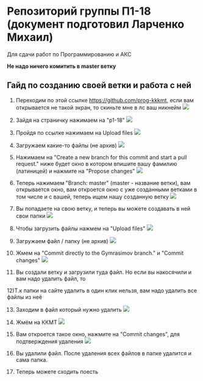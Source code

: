 # Репозиторий группы П1-18 (документ подготовил Ларченко Михаил)
Для сдачи работ по Программированию и АКС

**Не надо ничего комитить в master ветку**

## Гайд по созданию своей ветки и работа с ней

1) Переходим по этой ссылке https://github.com/prog-kkkmt, если вам открывается не такой экран, то скиньте мне в лс ваш никнейм
[![](https://sun9-62.userapi.com/c857520/v857520878/1df793/5zX-k1asI5w.jpg)](https://sun9-62.userapi.com/c857520/v857520878/1df793/5zX-k1asI5w.jpg)

2) Зайдя на страничку нажимаем на "p1-18"
[![](https://sun9-19.userapi.com/c857520/v857520878/1df79d/rLR6aVoVLXs.jpg)](https://sun9-19.userapi.com/c857520/v857520878/1df79d/rLR6aVoVLXs.jpg)

3) Пройдя по ссылке нажимаем на Upload files
[![](https://sun9-34.userapi.com/c857520/v857520878/1df7a7/QmeAXuUnOXA.jpg)](https://sun9-34.userapi.com/c857520/v857520878/1df7a7/QmeAXuUnOXA.jpg)

4) Загружаем какие-то файлы (не архив)
[![](https://sun9-34.userapi.com/c857520/v857520878/1df7cf/H8rFj5RAo5w.jpg)](https://sun9-34.userapi.com/c857520/v857520878/1df7cf/H8rFj5RAo5w.jpg)

5) Нажимаем на "Create a new branch for this commit and start a pull request." ниже будет окно в котором впишите вашу фамилию (латиницей) и нажмите на "Propose changes"
[![](https://sun9-57.userapi.com/c857520/v857520878/1df7d9/ubXZSUu-vsw.jpg)](https://sun9-57.userapi.com/c857520/v857520878/1df7d9/ubXZSUu-vsw.jpg)

6) Теперь нажимаем "Branch: master" (master - название ветки), вам открывается окно, вам откроется окно с уже созданными ветками в том числе и с вашей, теперь ищем нашу созданную ветку
[![](https://sun9-42.userapi.com/c857520/v857520878/1df7eb/3BnKoR8oZTs.jpg)](https://sun9-42.userapi.com/c857520/v857520878/1df7eb/3BnKoR8oZTs.jpg)

7) Вы попадаете на свою ветку, и теперь вы можете создавать в ней свои папки
[![](https://sun9-44.userapi.com/c857520/v857520878/1df823/H2gY4tdTFfE.jpg)](https://sun9-44.userapi.com/c857520/v857520878/1df823/H2gY4tdTFfE.jpg)

8) Чтобы загрузить файлы нажмем на "Upload files"
[![](https://sun9-36.userapi.com/c857520/v857520878/1df836/DJ6neVr0Iak.jpg)](https://sun9-36.userapi.com/c857520/v857520878/1df836/DJ6neVr0Iak.jpg)

9) Загружаем файл / папку (не архив)
[![](https://sun9-16.userapi.com/c857520/v857520878/1df847/0UKmHQZiMsA.jpg)](https://sun9-16.userapi.com/c857520/v857520878/1df847/0UKmHQZiMsA.jpg)

10) Жмем на "Commit directly to the Gymrasimov branch." и "Commit changes"
[![](https://sun1-29.userapi.com/c857520/v857520878/1df85a/xnV1VYS21-k.jpg)](https://sun1-29.userapi.com/c857520/v857520878/1df85a/xnV1VYS21-k.jpg)

11) Вы создали ветку и загрузили туда файл. Но если вы накосячили и вам надо удалить файл, то


12)Т.к папки на сайте удалить в один клик нельзя, вам надо удалить все файлы из неё

13) Заходим в файл который нужно удалить
[![](https://sun9-26.userapi.com/c857520/v857520878/1df876/te1R8Ya5PYQ.jpg)](https://sun9-26.userapi.com/c857520/v857520878/1df876/te1R8Ya5PYQ.jpg)

14) Жмём на ККМТ
[![](https://sun9-34.userapi.com/c857520/v857520878/1df88a/vZTsYmIbQUc.jpg)](https://sun9-34.userapi.com/c857520/v857520878/1df88a/vZTsYmIbQUc.jpg)

15) Вам откроется такое окно, нажмите на "Commit changes", для подтверждения удаления
[![](https://sun9-71.userapi.com/c857520/v857520878/1df894/bgjtZ1Es8t0.jpg)](https://sun9-71.userapi.com/c857520/v857520878/1df894/bgjtZ1Es8t0.jpg)

16) Вы удалили файл. После удаления всех файлов в папке удалится и сама папка.

17) Теперь можете сходить поесть
